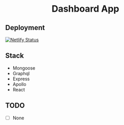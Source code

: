 <h1 align="center">Dashboard App</h1>

## Deployment

[![Netlify Status](https://api.netlify.com/api/v1/badges/10a273df-f2d9-4ad5-9071-91a0382bc78a/deploy-status)](https://app.netlify.com/sites/dashboard-haans/deploys)

## Stack

- Mongoose
- Graphql
- Express
- Apollo
- React

## TODO

- [ ] None
